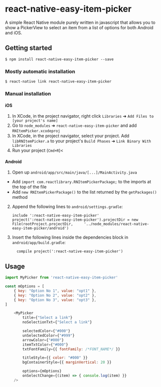 
# react-native-easy-item-picker

A simple React Native module purely written in javascript that allows you to show a PickerView to select an item from a list of options for both Android and iOS.

## Getting started

`$ npm install react-native-easy-item-picker --save`

### Mostly automatic installation

`$ react-native link react-native-easy-item-picker`

### Manual installation


#### iOS

1. In XCode, in the project navigator, right click `Libraries` ➜ `Add Files to [your project's name]`
2. Go to `node_modules` ➜ `react-native-easy-item-picker` and add `RNItemPicker.xcodeproj`
3. In XCode, in the project navigator, select your project. Add `libRNItemPicker.a` to your project's `Build Phases` ➜ `Link Binary With Libraries`
4. Run your project (`Cmd+R`)<

#### Android

1. Open up `android/app/src/main/java/[...]/MainActivity.java`
  - Add `import com.reactlibrary.RNItemPickerPackage;` to the imports at the top of the file
  - Add `new RNItemPickerPackage()` to the list returned by the `getPackages()` method
2. Append the following lines to `android/settings.gradle`:
  	```
  	include ':react-native-easy-item-picker'
  	project(':react-native-easy-item-picker').projectDir = new File(rootProject.projectDir, 	'../node_modules/react-native-easy-item-picker/android')
  	```
3. Insert the following lines inside the dependencies block in `android/app/build.gradle`:
  	```
      compile project(':react-native-easy-item-picker')
  	```

## Usage
```javascript
import MyPicker from 'react-native-easy-item-picker'

const mOptions = [
    { key: "Option No 1", value: "opt1" },
    { key: "Option No 2", value: "opt2" },
    { key: "Option No 3", value: "opt3" },
]

	<MyPicker
        title={"Select a link"}
        noSelectionTxt={"Select a link"}

        selectedColor={"#000"}
        unSelectedColor={"#999"}
        arrowColor={"#000"}
        itemTxtColor={"#000"}
        txtFontFamily={{ fontFamily: /*FONT_NAME*/ }}

        titleStyle={{ color: "#000" }}
        bgContainerStyle={{ marginVertical: 20 }}

    	options={mOptions}
        onSelectChange={(item) => { console.log(item) }}
    />
```
  